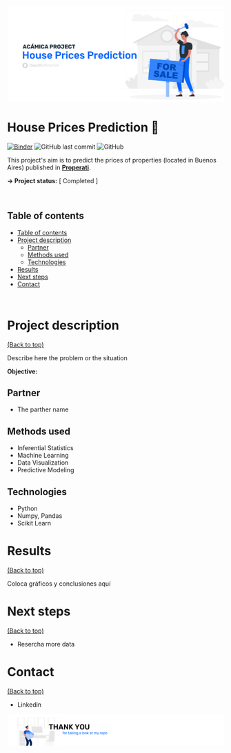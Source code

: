 <!-- Add banner here -->
![Banner](/images/header.png)

# House Prices Prediction 🏡

<!-- Add buttons here -->
[![Binder](https://mybinder.org/badge_logo.svg)](https://mybinder.org/v2/gh/dewith/house-prices.git/HEAD?filepath=P2_properati.ipynb)
![GitHub last commit](https://img.shields.io/github/last-commit/dewith/house-prices)
![GitHub](https://img.shields.io/github/license/dewith/house-prices)


This project's aim is to predict the prices of properties (located in Buenos Aires) published in [**Properati**](https://properati.com/).

**-> Project status:** [ Completed ]

<br>


## Table of contents
- [Table of contents](#table-of-contents)
- [Project description](#project-description)
    - [Partner](#partner)
    - [Methods used](#methods-used)
    - [Technologies](#technolgies)
- [Results](#results)
- [Next steps](#next-steps)
- [Contact](#contact)

<br>


# Project description
[(Back to top)](#table-of-contents)

Describe here the problem or the situation

**Objective:**

## Partner
* The parther name

## Methods used
* Inferential Statistics
* Machine Learning
* Data Visualization
* Predictive Modeling

## Technologies 
* Python
* Numpy, Pandas
* Scikit Learn

# Results
[(Back to top)](#table-of-contents)

Coloca gráficos y conclusiones aquí


# Next steps
[(Back to top)](#table-of-contents)

- Resercha more data

# Contact
[(Back to top)](#table-of-contents)

- Linkedin


![Footer](/images/footer.png)